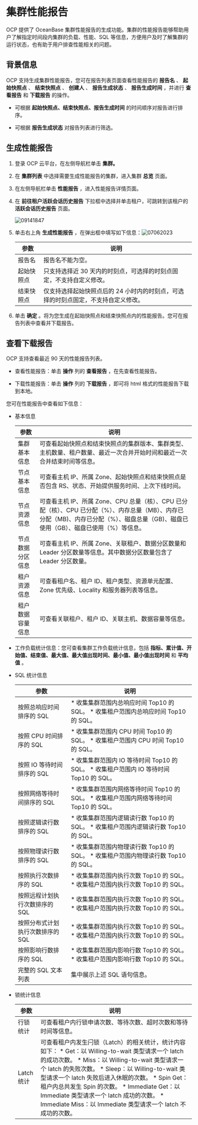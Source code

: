 集群性能报告 
===========================

OCP 提供了 OceanBase 集群性能报告的生成功能。集群的性能报告能够帮助用户了解指定时间段内集群的负载、性能、SQL 等信息，方便用户及时了解集群的运行状态，也有助于用户排查性能相关的问题。

背景信息 
-------------------------

OCP 支持生成集群性能报告，您可在报告列表页面查看性能报告的 **报告名** 、 **起始快照点** 、 **结束快照点** 、 **创建人** 、 **报告生成状态** 、 **报告生成时间** ，并进行 **查看报告** 和 **下载报告** 的操作。

* 可根据 **起始快照点、结束快照点、报告生成时间** 的时间顺序对报告进行排序。

  

* 可根据 **报告生成状态** 对报告列表进行筛选。

  




生成性能报告 
---------------------------

1. 登录 OCP 云平台，在左侧导航栏单击 **集群。**

   

2. 在 **集群列表** 中选择需要生成性能报告的集群，进入集群 **总览** 页面。

   

3. 在左侧导航栏单击 **性能报告** ，进入性能报告详情页面。

   

4. 在 **前往租户活跃会话历史报告** 下拉框中选择并单击租户，可跳转到该租户的 **活跃会话历史报告** 页面。

   ![09141847](https://help-static-aliyun-doc.aliyuncs.com/assets/img/zh-CN/4879591361/p326763.png)
   

5. 单击右上角 **生成性能报告** ，在弹出框中填写如下信息：![07062023](https://help-static-aliyun-doc.aliyuncs.com/assets/img/zh-CN/9345265261/p292019.png)

   

   |  参数   |                     说明                      |
   |-------|---------------------------------------------|
   | 报告名   | 报告名不能为空。                                    |
   | 起始快照点 | 只支持选择近 30 天内的时刻点，可选择的时刻点固定，不支持自定义修改。        |
   | 结束快照点 | 仅支持选择起始快照点后的 24 小时内的时刻点，可选择的时刻点固定，不支持自定义修改。 |

   

   

6. 单击 **确定** 。将为您生成在起始快照点和结束快照点内的性能报告。您可在报告列表中查看并下载报告。

   






查看下载报告 
---------------------------

OCP 支持查看最近 90 天的性能报告列表。

* 查看性能报告：单击 **操作** 列的 **查看报告** ，在先查看性能报告。

  

* 下载性能报告：单击 **操作** 列的 **下载报告** ，即可将 html 格式的性能报告下载到本地。

  




您可在性能报告中查看如下信息：

* 基本信息

  

  |    参数    |                                                      说明                                                      |
  |----------|--------------------------------------------------------------------------------------------------------------|
  | 集群基本信息   | 可查看起始快照点和结束快照点的集群版本、集群类型、主机数量、租户数量、最近一次合并开始时间和最近一次合并结束时间等信息。                                                 |
  | 节点基本信息   | 可查看主机 IP、所属 Zone、起始快照点和结束快照点是否包含 RS、状态、开始提供服务时间、上次下线时间。                                                      |
  | 节点资源信息   | 可查看主机 IP、所属 Zone、CPU 总量（核）、CPU 已分配（核）、CPU 已分配（%）、内存总量（MB）、内存已分配（MB)、内存已分配（%）、磁盘总量（GB)、磁盘已使用（GB）、磁盘已使用（%）等信息。 |
  | 节点数据分区信息 | 可查看主机 IP、所属 Zone、关联租户、数据分区数量和 Leader 分区数量等信息。其中数据分区数量包含了 Leader 分区数量。                                        |
  | 租户资源信息   | 可查看租户名、租户 ID、租户类型、资源单元配置、Zone 优先级、Locality 和服务器列表等信息。                                                        |
  | 租户数据容量信息 | 可查看关联租户、租户 ID、关联主机、数据容量等信息。                                                                                  |

  

* 工作负载统计信息：您可查看集群工作负载统计信息，包括 **指标、累计值、开始值、结束值、最大值、最大值出现时间、最小值、最小值出现时间** 和 **平均值** 。

  

* SQL 统计信息

  

  |         参数         |                                                                          说明                                                                           |
  |--------------------|-------------------------------------------------------------------------------------------------------------------------------------------------------|
  | 按照总响应时间排序的 SQL     | * 收集集群范围内总响应时间 Top10 的 SQL。   * 收集租户范围内总响应时间 Top10 的 SQL。         |
  | 按照 CPU 时间排序的 SQL   | * 收集集群范围内 CPU 时间 Top10 的 SQL。   * 收集租户范围内 CPU 时间 Top10 的 SQL。      |
  | 按照 IO 等待时间排序的 SQL  | * 收集集群范围内 IO 等待时间 Top10 的 SQL。   * 收集租户范围内 IO 等待时间 Top10 的 SQL。    |
  | 按照网络等待时间排序的 SQL    | * 收集集群范围内网络等待时间 Top10 的 SQL。   * 收集租户范围内网络等待时间 Top10 的 SQL。        |
  | 按照逻辑读行数排序的 SQL     | * 收集集群范围内逻辑读行数 Top10 的 SQL。   * 收集租户范围内逻辑读行数 Top10 的 SQL。          |
  | 按照物理读行数排序的 SQL     | * 收集集群范围内物理读行数 Top10 的 SQL。   * 收集租户范围内物理读行数 Top10 的 SQL。         |
  | 按照执行次数排序的 SQL      | * 收集集群范围内执行次数 Top10 的 SQL。   * 收集租户范围内执行次数 Top10 的 SQL。            |
  | 按照远程计划执行次数排序的 SQL  | * 收集集群范围内执行次数 Top10 的 SQL。   * 收集租户范围内执行次数 Top10 的 SQL。            |
  | 按照分布式计划执行次数排序的 SQL | * 收集集群范围内执行次数 Top10 的 SQL。   * 收集租户范围内执行次数 Top10 的 SQL。            |
  | 按照影响行数排序的 SQL      | * 收集集群范围内影响行数 Top10 的 SQL。   * 收集租户范围内影响行数 Top10 的 SQL。            |
  | 完整的 SQL 文本列表       | 集中展示上述 SQL 语句信息。                                                                                                                                      |

  

* 锁统计信息

  

  |    参数    |                                                                                                                                                                                                                                                                               说明                                                                                                                                                                                                                                                                               |
  |----------|----------------------------------------------------------------------------------------------------------------------------------------------------------------------------------------------------------------------------------------------------------------------------------------------------------------------------------------------------------------------------------------------------------------------------------------------------------------------------------------------------------------------------------------------------------------|
  | 行锁统计     | 可查看租户内行锁申请次数、等待次数、超时次数和等待时间等信息。                                                                                                                                                                                                                                                                                                                                                                                                                                                                                                                                |
  | Latch 统计 | 可查看租户内发生闩锁（Latch）的相关统计，统计内容如下：  * Get：以 Willing-to-wait 类型请求一个 latch 的成功次数。   * Miss：以 Willing-to-wait 类型请求一个 latch 的失败次数。   * Sleep：以 Willing-to-wait 类型请求一个 latch 失败后进入休眠的次数。   * Spin Get：租户内总共发生 Spin 的次数。   * Immediate Get：以 Immediate 类型请求一个 latch 成功的次数。   * Immediate Miss：以 Immediate 类型请求一个 latch 不成功的次数。    |

  



